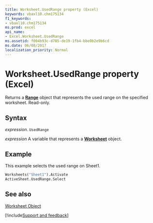 ```yaml
---
title: Worksheet.UsedRange property (Excel)
keywords: vbaxl10.chm175134
f1_keywords:
- vbaxl10.chm175134
ms.prod: excel
api_name:
- Excel.Worksheet.UsedRange
ms.assetid: f004b93c-d785-de19-1fb4-bbe0b2e9b6cd
ms.date: 06/08/2017
localization_priority: Normal
---
```



# Worksheet.UsedRange property (Excel)

Returns a  **[Range](Excel.Range(object).md)** object that represents the used range on the specified worksheet. Read-only.


## Syntax

_expression_. `UsedRange`

_expression_ A variable that represents a **[Worksheet](Excel.Worksheet.md)** object.


## Example

This example selects the used range on Sheet1.


```vb
Worksheets("Sheet1").Activate 
ActiveSheet.UsedRange.Select
```


## See also


[Worksheet Object](Excel.Worksheet.md)

[!include[Support and feedback](~/includes/feedback-boilerplate.md)]
